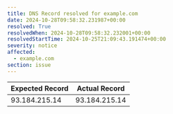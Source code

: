 ```yaml
---
title: DNS Record resolved for example.com
date: 2024-10-28T09:58:32.231987+00:00
resolved: True
resolvedWhen: 2024-10-28T09:58:32.232001+00:00
resolvedStartTime: 2024-10-25T21:09:43.191474+00:00
severity: notice
affected:
  - example.com
section: issue
---
```


| Expected Record  | Actual Record  |
|------------------|----------------|
| 93.184.215.14 | 93.184.215.14 |
